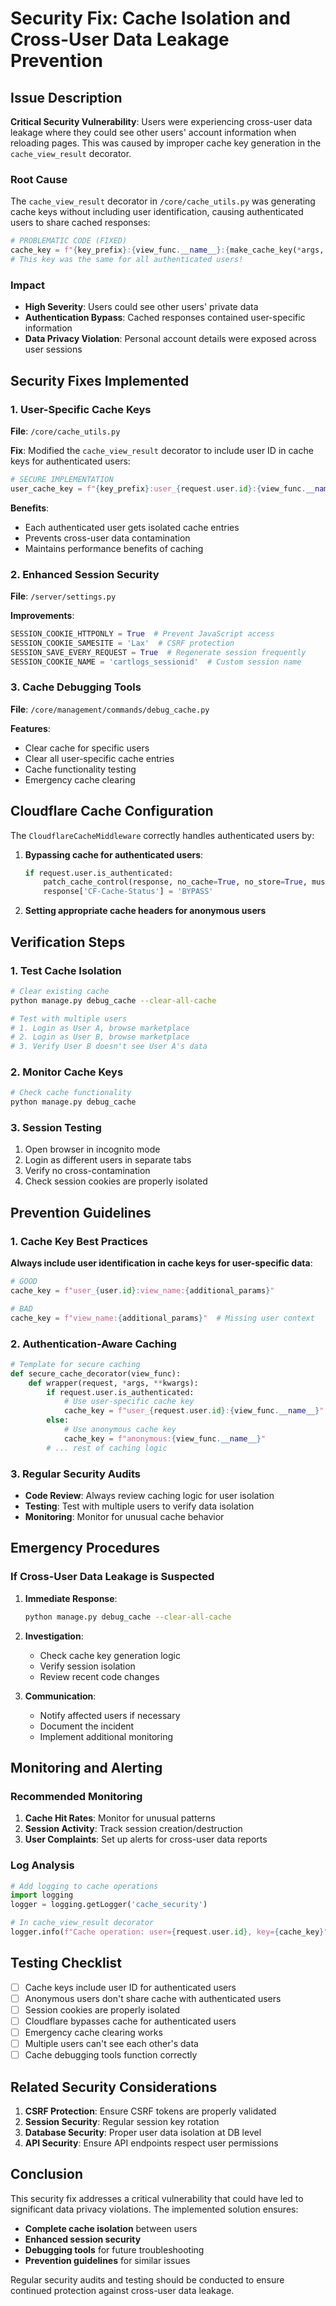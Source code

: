 # Security Fix: Cache Isolation and Cross-User Data Leakage Prevention

## Issue Description

**Critical Security Vulnerability**: Users were experiencing cross-user data leakage where they could see other users' account information when reloading pages. This was caused by improper cache key generation in the `cache_view_result` decorator.

### Root Cause

The `cache_view_result` decorator in `/core/cache_utils.py` was generating cache keys without including user identification, causing authenticated users to share cached responses:

```python
# PROBLEMATIC CODE (FIXED)
cache_key = f"{key_prefix}:{view_func.__name__}:{make_cache_key(*args, **kwargs)}"
# This key was the same for all authenticated users!
```

### Impact

- **High Severity**: Users could see other users' private data
- **Authentication Bypass**: Cached responses contained user-specific information
- **Data Privacy Violation**: Personal account details were exposed across user sessions

## Security Fixes Implemented

### 1. User-Specific Cache Keys

**File**: `/core/cache_utils.py`

**Fix**: Modified the `cache_view_result` decorator to include user ID in cache keys for authenticated users:

```python
# SECURE IMPLEMENTATION
user_cache_key = f"{key_prefix}:user_{request.user.id}:{view_func.__name__}:{make_cache_key(*args, **kwargs)}"
```

**Benefits**:
- Each authenticated user gets isolated cache entries
- Prevents cross-user data contamination
- Maintains performance benefits of caching

### 2. Enhanced Session Security

**File**: `/server/settings.py`

**Improvements**:
```python
SESSION_COOKIE_HTTPONLY = True  # Prevent JavaScript access
SESSION_COOKIE_SAMESITE = 'Lax'  # CSRF protection
SESSION_SAVE_EVERY_REQUEST = True  # Regenerate session frequently
SESSION_COOKIE_NAME = 'cartlogs_sessionid'  # Custom session name
```

### 3. Cache Debugging Tools

**File**: `/core/management/commands/debug_cache.py`

**Features**:
- Clear cache for specific users
- Clear all user-specific cache entries
- Cache functionality testing
- Emergency cache clearing

## Cloudflare Cache Configuration

The `CloudflareCacheMiddleware` correctly handles authenticated users by:

1. **Bypassing cache for authenticated users**:
   ```python
   if request.user.is_authenticated:
       patch_cache_control(response, no_cache=True, no_store=True, must_revalidate=True)
       response['CF-Cache-Status'] = 'BYPASS'
   ```

2. **Setting appropriate cache headers for anonymous users**

## Verification Steps

### 1. Test Cache Isolation

```bash
# Clear existing cache
python manage.py debug_cache --clear-all-cache

# Test with multiple users
# 1. Login as User A, browse marketplace
# 2. Login as User B, browse marketplace
# 3. Verify User B doesn't see User A's data
```

### 2. Monitor Cache Keys

```bash
# Check cache functionality
python manage.py debug_cache
```

### 3. Session Testing

1. Open browser in incognito mode
2. Login as different users in separate tabs
3. Verify no cross-contamination
4. Check session cookies are properly isolated

## Prevention Guidelines

### 1. Cache Key Best Practices

**Always include user identification in cache keys for user-specific data**:

```python
# GOOD
cache_key = f"user_{user.id}:view_name:{additional_params}"

# BAD
cache_key = f"view_name:{additional_params}"  # Missing user context
```

### 2. Authentication-Aware Caching

```python
# Template for secure caching
def secure_cache_decorator(view_func):
    def wrapper(request, *args, **kwargs):
        if request.user.is_authenticated:
            # Use user-specific cache key
            cache_key = f"user_{request.user.id}:{view_func.__name__}"
        else:
            # Use anonymous cache key
            cache_key = f"anonymous:{view_func.__name__}"
        # ... rest of caching logic
```

### 3. Regular Security Audits

- **Code Review**: Always review caching logic for user isolation
- **Testing**: Test with multiple users to verify data isolation
- **Monitoring**: Monitor for unusual cache behavior

## Emergency Procedures

### If Cross-User Data Leakage is Suspected

1. **Immediate Response**:
   ```bash
   python manage.py debug_cache --clear-all-cache
   ```

2. **Investigation**:
   - Check cache key generation logic
   - Verify session isolation
   - Review recent code changes

3. **Communication**:
   - Notify affected users if necessary
   - Document the incident
   - Implement additional monitoring

## Monitoring and Alerting

### Recommended Monitoring

1. **Cache Hit Rates**: Monitor for unusual patterns
2. **Session Activity**: Track session creation/destruction
3. **User Complaints**: Set up alerts for cross-user data reports

### Log Analysis

```python
# Add logging to cache operations
import logging
logger = logging.getLogger('cache_security')

# In cache_view_result decorator
logger.info(f"Cache operation: user={request.user.id}, key={cache_key}")
```

## Testing Checklist

- [ ] Cache keys include user ID for authenticated users
- [ ] Anonymous users don't share cache with authenticated users
- [ ] Session cookies are properly isolated
- [ ] Cloudflare bypasses cache for authenticated users
- [ ] Emergency cache clearing works
- [ ] Multiple users can't see each other's data
- [ ] Cache debugging tools function correctly

## Related Security Considerations

1. **CSRF Protection**: Ensure CSRF tokens are properly validated
2. **Session Security**: Regular session key rotation
3. **Database Security**: Proper user data isolation at DB level
4. **API Security**: Ensure API endpoints respect user permissions

## Conclusion

This security fix addresses a critical vulnerability that could have led to significant data privacy violations. The implemented solution ensures:

- **Complete cache isolation** between users
- **Enhanced session security**
- **Debugging tools** for future troubleshooting
- **Prevention guidelines** for similar issues

Regular security audits and testing should be conducted to ensure continued protection against cross-user data leakage.